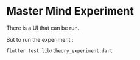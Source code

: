 # Master Mind Experiment

There is a UI that can be run.

But to run the experiment :

```
flutter test lib/theory_experiment.dart 
```


